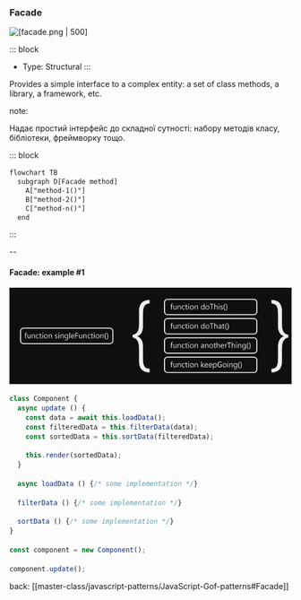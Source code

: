 ### Facade <!-- element style="display:none" -->

<split left="1" right="1">

![[facade.png | 500]](./imgs/facade.png)

::: block <!-- element style="display: flex; font-size: 2rem" align="center"  -->
- Type: Structural
::: 

</split>

Provides a simple interface to a complex entity: a set of class methods, a library, a framework, etc.

note:

Надає простий інтерфейс до складної сутності: набору методів класу, бібліотеки, фреймворку тощо.

::: block <!-- element style="display: none;" -->

```mermaid
flowchart TB
  subgraph D[Facade method]
    A["method-1()"]
    B["method-2()"]
    C["method-n()"]
  end
```

:::

--

#### Facade: example #1
 
![[facade-1.png]](./imgs/facade-1.png)

```js [|2-8| 19]
class Component {
  async update () {
    const data = await this.loadData();
    const filteredData = this.filterData(data);
    const sortedData = this.sortData(filteredData);
    
    this.render(sortedData);
  }
  
  async loadData () {/* some implementation */}

  filterData () {/* some implementation */}

  sortData () {/* some implementation */}
}

const component = new Component();

component.update();
```

back: [[master-class/javascript-patterns/JavaScript-Gof-patterns#Facade]] <!-- element style="display:none" -->
